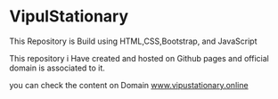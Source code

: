 # VipulStationary
This Repository is Build using HTML,CSS,Bootstrap, and JavaScript

This repository i Have created and hosted on Github pages and official domain is associated to it.

you can check the content on Domain www.vipustationary.online
